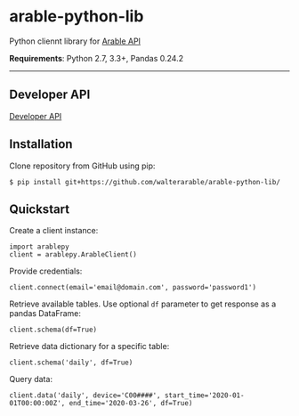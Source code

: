 # arable-python-lib

Python cliennt library for [Arable API][Arable API]

**Requirements**: Python 2.7, 3.3+, Pandas 0.24.2

---
## Developer API

[Developer API](https://developer.arable.com/)


## Installation

Clone repository from GitHub using pip:

    $ pip install git+https://github.com/walterarable/arable-python-lib/
    
## Quickstart

Create a client instance:

    import arablepy
    client = arablepy.ArableClient()
    
Provide credentials:

    client.connect(email='email@domain.com', password='password1')
    
Retrieve available tables. Use optional `df` parameter to get response as a pandas DataFrame:

    client.schema(df=True)
    
Retrieve data dictionary for a specific table:

    client.schema('daily', df=True)
    
Query data:

    client.data('daily', device='C00####', start_time='2020-01-01T00:00:00Z', end_time='2020-03-26', df=True)
    
    
    
[Arable API]: https://developer.arable.com

